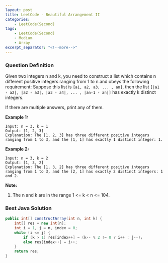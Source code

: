 ```yaml
---
layout: post
title: LeetCode - Beautiful Arrangement II
categories:
    - LeetCode(Second)
tags:
    - LeetCode(Second)
    - Medium
    - Array
excerpt_separator: "<!--more-->"
---
```


### Question Definition
Given two integers n and k, you need to construct a list which contains n different positive integers ranging from 1 to n and obeys the following requirement:
Suppose this list is `[a1, a2, a3, ... , an]`, then the list `[|a1 - a2|, |a2 - a3|, |a3 - a4|, ... , |an-1 - an|]` has exactly k distinct integers.

If there are multiple answers, print any of them.

**Example 1:**
```
Input: n = 3, k = 1
Output: [1, 2, 3]
Explanation: The [1, 2, 3] has three different positive integers ranging from 1 to 3, and the [1, 1] has exactly 1 distinct integer: 1.
```
**Example 2:**
```
Input: n = 3, k = 2
Output: [1, 3, 2]
Explanation: The [1, 3, 2] has three different positive integers ranging from 1 to 3, and the [2, 1] has exactly 2 distinct integers: 1 and 2.
```
**Note:**
1. The n and k are in the range 1 <= k < n <= 104.
### Best Java Solution
```java
public int[] constructArray(int n, int k) {
    int[] res = new int[n];
    int i = 1, j = n, index = 0;
    while (i <= j) {
        if (k > 1) res[index++] = (k-- % 2 != 0 ? i++ : j--);
        else res[index++] = i++;
    }
    return res;
}
```